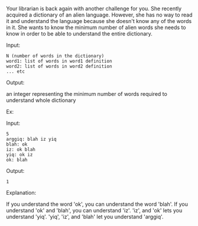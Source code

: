 Your librarian is back again with another challenge for you. She recently acquired a dictionary of an alien language. However, she has no way to read it and understand the language because she doesn't know any of the words in it. She wants to know the minimum number of alien words she needs to know in order to be able to understand the entire dictionary.

Input:

```
N (number of words in the dictionary)
word1: list of words in word1 definition
word2: list of words in word2 definition
... etc
```

Output:

an integer representing the minimum number of words required to understand whole dictionary


Ex:

Input:
```
5
arggiq: blah iz yiq
blah: ok
iz: ok blah
yiq: ok iz
ok: blah
```

Output:
```
1
```

Explanation: 

If you understand the word 'ok', you can understand the word 'blah'. If you understand 'ok' and 'blah', you can understand 'iz'. 'iz', and 'ok' lets you understand 'yiq'. 'yiq', 'iz', and 'blah' let you understand 'arggiq'.
